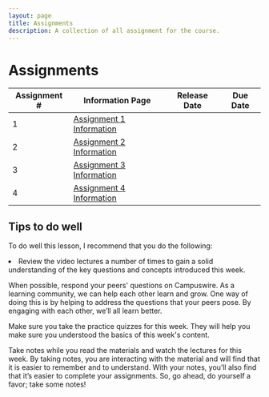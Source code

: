 ```yaml
---
layout: page
title: Assignments
description: A collection of all assignment for the course.
---
```


# Assignments

| Assignment # | Information Page         | Release Date | Due Date |
|--------------|--------------------------|--------------|----------|
|            1 | [Assignment 1 Information](https://www.coursera.org/learn/cs-598-fdc/supplement/neWQN/assignment-1-information) |                         |
|            2 | [Assignment 2 Information](https://www.coursera.org/learn/cs-598-fdc/supplement/effVZ/assignment-2-information) |                         |
|            3 | [Assignment 3 Information](https://www.coursera.org/learn/cs-598-fdc/supplement/X51wh/assignment-3-information) |                         |
|            4 | [Assignment 4 Information](https://www.coursera.org/learn/cs-598-fdc/supplement/VUpS6/assignment-4-information) |                         |


## Tips to do well
To do well this lesson, I recommend that you do the following:

<li>
  Review the video lectures a number of times to gain a solid understanding of the key questions and concepts introduced this week.

  When possible, respond your peers' questions on Campuswire. As a learning community, we can help each other learn and grow. One way of doing this is by   helping to address the questions that your peers pose. By engaging with each other, we’ll all learn better.

  Make sure you take the practice quizzes for this week. They will help you make sure you understood the basics of this week's content.

  Take notes while you read the materials and watch the lectures for this week. By taking notes, you are interacting with the material and will find that it is easier to remember and to understand. With your notes, you’ll also find that it’s easier to complete your assignments. So, go ahead, do yourself a favor; take some notes!
</li>
<!-- Please change the links to the assignment info pages for the current semester -->
